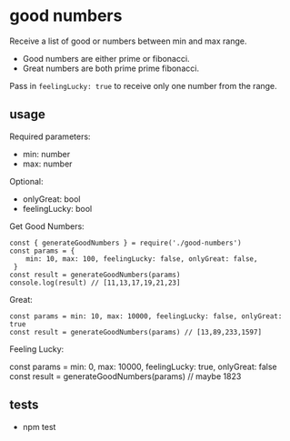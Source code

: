 # good numbers

Receive a list of good or numbers between min and max range.

-   Good numbers are either prime or fibonacci.
-   Great numbers are both prime prime fibonacci.

Pass in `feelingLucky: true` to receive only one number from the range.

## usage

Required parameters:

-   min: number
-   max: number

Optional:

-   onlyGreat: bool
-   feelingLucky: bool

Get Good Numbers:

    const { generateGoodNumbers } = require('./good-numbers')
    const params = {
        min: 10, max: 100, feelingLucky: false, onlyGreat: false,
     }
    const result = generateGoodNumbers(params)
    console.log(result) // [11,13,17,19,21,23]

Great:

    const params = min: 10, max: 10000, feelingLucky: false, onlyGreat: true
    const result = generateGoodNumbers(params) // [13,89,233,1597]

Feeling Lucky:

const params = min: 0, max: 10000, feelingLucky: true, onlyGreat: false
const result = generateGoodNumbers(params) // maybe 1823

## tests

-   npm test
